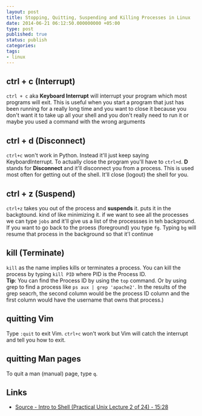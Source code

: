```yaml
---
layout: post
title: Stopping, Quitting, Suspending and Killing Processes in Linux
date: 2014-06-21 06:12:50.000000000 +05:00
type: post
published: true
status: publish
categories:
tags:
- linux
---
```


ctrl + c  (Interrupt)
---
``ctrl + c`` aka **Keyboard Interrupt** will interrupt your program which most programs will exit. This is useful when you start a program that just has been running for a really long time and you want to close it because you don't want it to take up all your shell and you don't really need to run it or maybe you used a command with the wrong arguments

ctrl + d  (Disconnect)
---
``ctrl+c`` won't work in Python. Instead it'll just keep saying KeyboardInterrupt. To actually close the program you'll have to ``ctrl+d``. **D** stands for **Disconnect** and it'll disconnect you from a process. This is used most often for getting out of the shell. It'll close (logout) the shell for you.

ctrl + z  (Suspend)
---
``ctrl+z`` takes you out of the process and **suspends** it. puts it in the backgtound. kind of like minimizing it. if we want to see all the processes we can type ``jobs`` and it'll give us a list of the processses in teh background. If you want to go back to the proess (foreground) you type ``fg``. Typing ``bg`` will resume that process in the background so that it'l continue


kill  (Terminate)
---
``kill`` as the name implies kills or terminates a process. You can kill the process by typing ``kill PID`` where PID is the Process ID.  
**Tip**: You can find the Process ID by using the ``top`` command. Or by using grep to find a process like ``ps aux | grep 'apache2'``. In the results of the grep seacrh, the second column would be the process ID column and the first column would have the username that owns that process.)

quitting Vim
---
Type ``:quit`` to exit Vim. ``ctrl+c`` won't work but Vim will catch the interrupt and tell you how to exit.  

quitting Man pages
---
To quit a man (manual) page, type ``q``.

Links
---

- [Source - Intro to Shell (Practical Unix Lecture 2 of 24) - 15:28](http://openclassroom.stanford.edu/MainFolder/VideoPage.php?course=PracticalUnix&video=intro-shell&speed=100)